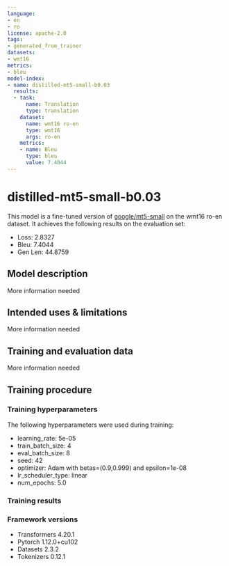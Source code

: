 ```yaml
---
language:
- en
- ro
license: apache-2.0
tags:
- generated_from_trainer
datasets:
- wmt16
metrics:
- bleu
model-index:
- name: distilled-mt5-small-b0.03
  results:
  - task:
      name: Translation
      type: translation
    dataset:
      name: wmt16 ro-en
      type: wmt16
      args: ro-en
    metrics:
    - name: Bleu
      type: bleu
      value: 7.4044
---
```


<!-- This model card has been generated automatically according to the information the Trainer had access to. You
should probably proofread and complete it, then remove this comment. -->

# distilled-mt5-small-b0.03

This model is a fine-tuned version of [google/mt5-small](https://huggingface.co/google/mt5-small) on the wmt16 ro-en dataset.
It achieves the following results on the evaluation set:
- Loss: 2.8327
- Bleu: 7.4044
- Gen Len: 44.8759

## Model description

More information needed

## Intended uses & limitations

More information needed

## Training and evaluation data

More information needed

## Training procedure

### Training hyperparameters

The following hyperparameters were used during training:
- learning_rate: 5e-05
- train_batch_size: 4
- eval_batch_size: 8
- seed: 42
- optimizer: Adam with betas=(0.9,0.999) and epsilon=1e-08
- lr_scheduler_type: linear
- num_epochs: 5.0

### Training results



### Framework versions

- Transformers 4.20.1
- Pytorch 1.12.0+cu102
- Datasets 2.3.2
- Tokenizers 0.12.1
